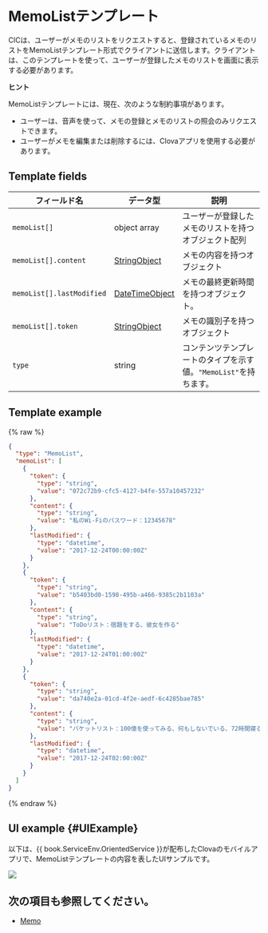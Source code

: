 # MemoListテンプレート
CICは、ユーザーがメモのリストをリクエストすると、登録されているメモのリストをMemoListテンプレート形式でクライアントに送信します。クライアントは、このテンプレートを使って、ユーザーが登録したメモのリストを画面に表示する必要があります。

<div class="tip">
<p><strong>ヒント</strong></p>
<p>MemoListテンプレートには、現在、次のような制約事項があります。</p>
<ul>
  <li>ユーザーは、音声を使って、メモの登録とメモのリストの照会のみリクエストできます。</li>
  <li>ユーザーがメモを編集または削除するには、Clovaアプリを使用する必要があります。</li>
</ul>
</div>

## Template fields

| フィールド名       | データ型    | 説明                     |
|---------------|---------|-----------------------------|
| `memoList[]`              | object array  | ユーザーが登録したメモのリストを持つオブジェクト配列                                        |
| `memoList[].content`      | [StringObject](/Develop/References/ContentTemplates/Shared_Objects.md#StringObject)     | メモの内容を持つオブジェクト  |
| `memoList[].lastModified` | [DateTimeObject](/Develop/References/ContentTemplates/Shared_Objects.md#DateTimeObject) | メモの最終更新時間を持つオブジェクト。 |
| `memoList[].token`        | [StringObject](/Develop/References/ContentTemplates/Shared_Objects.md#StringObject)     | メモの識別子を持つオブジェクト  |
| `type`                    | string                                                                              | コンテンツテンプレートのタイプを示す値。`"MemoList"`を持ちます。             |

## Template example

{% raw %}

```json
{
  "type": "MemoList",
  "memoList": [
    {
      "token": {
        "type": "string",
        "value": "072c72b9-cfc5-4127-b4fe-557a10457232"
      },
      "content": {
        "type": "string",
        "value": "私のWi-Fiのパスワード：12345678"
      },
      "lastModified": {
        "type": "datetime",
        "value": "2017-12-24T00:00:00Z"
      }
    },
    {
      "token": {
        "type": "string",
        "value": "b5403bd0-1598-495b-a466-9385c2b1103a"
      },
      "content": {
        "type": "string",
        "value": "ToDoリスト：宿題をする、彼女を作る"
      },
      "lastModified": {
        "type": "datetime",
        "value": "2017-12-24T01:00:00Z"
      }
    },
    {
      "token": {
        "type": "string",
        "value": "da740e2a-01cd-4f2e-aedf-6c4285bae785"
      },
      "content": {
        "type": "string",
        "value": "バケットリスト：100億を使ってみる、何もしないでいる、72時間寝る"
      },
      "lastModified": {
        "type": "datetime",
        "value": "2017-12-24T02:00:00Z"
      }
    }
  ]
}
```

{% endraw %}

## UI example {#UIExample}

以下は、{{ book.ServiceEnv.OrientedService }}が配布したClovaのモバイルアプリで、MemoListテンプレートの内容を表したUIサンプルです。

![](/Develop/Assets/Images/Content_Template-MemoList.png)

## 次の項目も参照してください。
* [Memo](/Develop/References/ContentTemplates/Memo.md)
